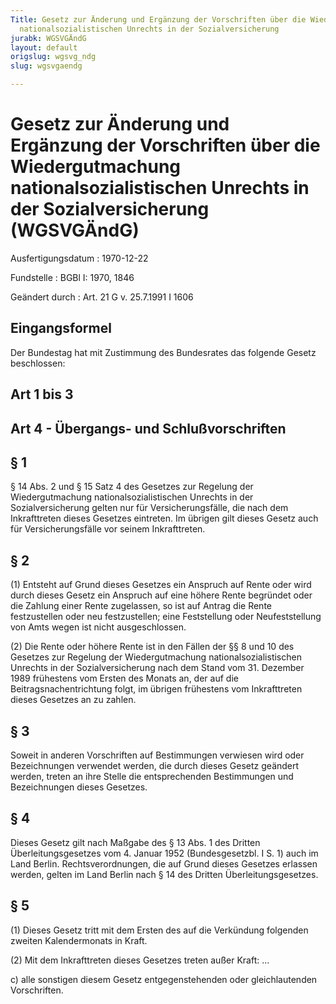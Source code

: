 ```yaml
---
Title: Gesetz zur Änderung und Ergänzung der Vorschriften über die Wiedergutmachung
  nationalsozialistischen Unrechts in der Sozialversicherung
jurabk: WGSVGÄndG
layout: default
origslug: wgsvg_ndg
slug: wgsvgaendg

---
```


# Gesetz zur Änderung und Ergänzung der Vorschriften über die Wiedergutmachung nationalsozialistischen Unrechts in der Sozialversicherung (WGSVGÄndG)

Ausfertigungsdatum
:   1970-12-22

Fundstelle
:   BGBl I: 1970, 1846

Geändert durch
:   Art. 21 G v. 25.7.1991 I 1606

## Eingangsformel

Der Bundestag hat mit Zustimmung des Bundesrates das folgende Gesetz
beschlossen:

## Art 1 bis 3

## Art 4 - Übergangs- und Schlußvorschriften

## § 1

§ 14 Abs. 2 und § 15 Satz 4 des Gesetzes zur Regelung der
Wiedergutmachung nationalsozialistischen Unrechts in der
Sozialversicherung gelten nur für Versicherungsfälle, die nach dem
Inkrafttreten dieses Gesetzes eintreten. Im übrigen gilt dieses Gesetz
auch für Versicherungsfälle vor seinem Inkrafttreten.

## § 2

(1) Entsteht auf Grund dieses Gesetzes ein Anspruch auf Rente oder
wird durch dieses Gesetz ein Anspruch auf eine höhere Rente begründet
oder die Zahlung einer Rente zugelassen, so ist auf Antrag die Rente
festzustellen oder neu festzustellen; eine Feststellung oder
Neufeststellung von Amts wegen ist nicht ausgeschlossen.

(2) Die Rente oder höhere Rente ist in den Fällen der §§ 8 und 10 des
Gesetzes zur Regelung der Wiedergutmachung nationalsozialistischen
Unrechts in der Sozialversicherung nach dem Stand vom 31. Dezember
1989 frühestens vom Ersten des Monats an, der auf die
Beitragsnachentrichtung folgt, im übrigen frühestens vom Inkrafttreten
dieses Gesetzes an zu zahlen.

## § 3

Soweit in anderen Vorschriften auf Bestimmungen verwiesen wird oder
Bezeichnungen verwendet werden, die durch dieses Gesetz geändert
werden, treten an ihre Stelle die entsprechenden Bestimmungen und
Bezeichnungen dieses Gesetzes.

## § 4

Dieses Gesetz gilt nach Maßgabe des § 13 Abs. 1 des Dritten
Überleitungsgesetzes vom 4. Januar 1952 (Bundesgesetzbl. I S. 1) auch
im Land Berlin. Rechtsverordnungen, die auf Grund dieses Gesetzes
erlassen werden, gelten im Land Berlin nach § 14 des Dritten
Überleitungsgesetzes.

## § 5

(1) Dieses Gesetz tritt mit dem Ersten des auf die Verkündung
folgenden zweiten Kalendermonats in Kraft.

(2)
Mit dem Inkrafttreten dieses Gesetzes treten außer Kraft:
...

c)  alle sonstigen diesem Gesetz entgegenstehenden oder gleichlautenden
    Vorschriften.




